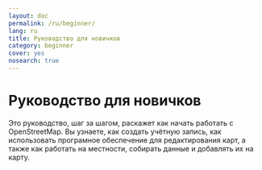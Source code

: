 ```yaml
---
layout: doc
permalink: /ru/beginner/
lang: ru
title: Руководство для новичков
category: beginner
cover: yes
nosearch: true
---
```


Руководство для новичков
========================

Это руководство, шаг за шагом, раскажет как начать работать с OpenStreetMap. Вы узнаете, как создать учётную запись, как использовать програмное обеспечение для редактирования карт, а также как работать на местности, собирать данные и добавлять их на карту.
